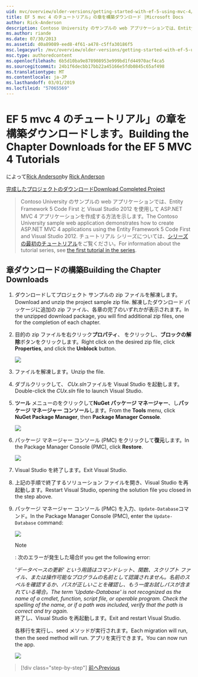 ```yaml
---
uid: mvc/overview/older-versions/getting-started-with-ef-5-using-mvc-4/building-the-ef5-mvc4-chapter-downloads
title: EF 5 mvc 4 のチュートリアル」の章を構築ダウンロード |Microsoft Docs
author: Rick-Anderson
description: Contoso University のサンプルの web アプリケーションでは、Entity Framework 5 Code First と Visual Studio を使用して ASP.NET MVC 4 アプリケーションを作成する方法について説明しています.
ms.author: riande
ms.date: 07/30/2013
ms.assetid: d0a89089-eed8-4f61-a478-c5ffa30186f5
msc.legacyurl: /mvc/overview/older-versions/getting-started-with-ef-5-using-mvc-4/building-the-ef5-mvc4-chapter-downloads
msc.type: authoredcontent
ms.openlocfilehash: 6b5d10ba9e878908953e999bd1fd44970acf4ca5
ms.sourcegitcommit: 24b1f6decbb17bb22a45166e5fdb0845c65af498
ms.translationtype: MT
ms.contentlocale: ja-JP
ms.lasthandoff: 03/01/2019
ms.locfileid: "57065569"
---
```

<a name="building-the-chapter-downloads-for-the-ef-5-mvc-4-tutorials"></a><span data-ttu-id="02dee-103">EF 5 mvc 4 のチュートリアル」の章を構築ダウンロードします。</span><span class="sxs-lookup"><span data-stu-id="02dee-103">Building the Chapter Downloads for the EF 5 MVC 4 Tutorials</span></span>
====================
<span data-ttu-id="02dee-104">によって[Rick Anderson]((https://twitter.com/RickAndMSFT))</span><span class="sxs-lookup"><span data-stu-id="02dee-104">by [Rick Anderson]((https://twitter.com/RickAndMSFT))</span></span>

[<span data-ttu-id="02dee-105">完成したプロジェクトのダウンロード</span><span class="sxs-lookup"><span data-stu-id="02dee-105">Download Completed Project</span></span>](http://code.msdn.microsoft.com/Getting-Started-with-dd0e2ed8)

> <span data-ttu-id="02dee-106">Contoso University のサンプルの web アプリケーションでは、Entity Framework 5 Code First と Visual Studio 2012 を使用して ASP.NET MVC 4 アプリケーションを作成する方法を示します。</span><span class="sxs-lookup"><span data-stu-id="02dee-106">The Contoso University sample web application demonstrates how to create ASP.NET MVC 4 applications using the Entity Framework 5 Code First and Visual Studio 2012.</span></span> <span data-ttu-id="02dee-107">チュートリアル シリーズについては、[シリーズの最初のチュートリアル](creating-an-entity-framework-data-model-for-an-asp-net-mvc-application.md)をご覧ください。</span><span class="sxs-lookup"><span data-stu-id="02dee-107">For information about the tutorial series, see [the first tutorial in the series](creating-an-entity-framework-data-model-for-an-asp-net-mvc-application.md).</span></span>


## <a name="building-the-chapter-downloads"></a><span data-ttu-id="02dee-108">章ダウンロードの構築</span><span class="sxs-lookup"><span data-stu-id="02dee-108">Building the Chapter Downloads</span></span>

1. <span data-ttu-id="02dee-109">ダウンロードしてプロジェクト サンプルの zip ファイルを解凍します。</span><span class="sxs-lookup"><span data-stu-id="02dee-109">Download and unzip the  project sample zip file.</span></span> <span data-ttu-id="02dee-110">解凍したダウンロード パッケージに追加の zip ファイル、各章の完了のいずれかが表示されます。</span><span class="sxs-lookup"><span data-stu-id="02dee-110">In the unzipped download package, you will find additional zip files, one for the completion of each chapter.</span></span>
2. <span data-ttu-id="02dee-111">目的の zip ファイルを右クリック**プロパティ**、 をクリックし、**ブロックの解除**ボタンをクリックします。</span><span class="sxs-lookup"><span data-stu-id="02dee-111">Right click on the desired zip file, click **Properties**, and click the **Unblock** button.</span></span>  
  
    ![](building-the-ef5-mvc4-chapter-downloads/_static/image1.png)
3. <span data-ttu-id="02dee-112">ファイルを解凍します。</span><span class="sxs-lookup"><span data-stu-id="02dee-112">Unzip the file.</span></span>
4. <span data-ttu-id="02dee-113">ダブルクリックして、 *CUx.sln*ファイルを Visual Studio を起動します。</span><span class="sxs-lookup"><span data-stu-id="02dee-113">Double-click the *CUx.sln* file to launch Visual Studio.</span></span>
5. <span data-ttu-id="02dee-114">**ツール** メニューのをクリックして**NuGet パッケージ マネージャー**、し**パッケージ マネージャー コンソール**します。</span><span class="sxs-lookup"><span data-stu-id="02dee-114">From the **Tools** menu, click **NuGet Package Manager**, then **Package Manager Console**.</span></span>  
  
    ![](building-the-ef5-mvc4-chapter-downloads/_static/image2.png)
6. <span data-ttu-id="02dee-115">パッケージ マネージャー コンソール (PMC) をクリックして**復元**します。</span><span class="sxs-lookup"><span data-stu-id="02dee-115">In the Package Manager Console (PMC), click **Restore**.</span></span>  
  
    ![](building-the-ef5-mvc4-chapter-downloads/_static/image3.png)
7. <span data-ttu-id="02dee-116">Visual Studio を終了します。</span><span class="sxs-lookup"><span data-stu-id="02dee-116">Exit Visual Studio.</span></span>
8. <span data-ttu-id="02dee-117">上記の手順で終了するソリューション ファイルを開き、Visual Studio を再起動します。</span><span class="sxs-lookup"><span data-stu-id="02dee-117">Restart Visual Studio, opening the solution file you closed in the step above.</span></span>
9. <span data-ttu-id="02dee-118">パッケージ マネージャー コンソール (PMC) を入力、`Update-Database`コマンド。</span><span class="sxs-lookup"><span data-stu-id="02dee-118">In the Package Manager Console (PMC), enter the `Update-Database` command:</span></span>  
  
    ![](building-the-ef5-mvc4-chapter-downloads/_static/image4.png)  

    > [!NOTE]
    > <span data-ttu-id="02dee-119">: 次のエラーが発生した場合</span><span class="sxs-lookup"><span data-stu-id="02dee-119">If you get the following error:</span></span>  
    >   
    >  <span data-ttu-id="02dee-120">*'データベースの更新' という用語はコマンドレット、関数、スクリプト ファイル、または操作可能なプログラムの名前として認識されません。名前のスペルを確認するか、パスが正しいことを確認し、もう一度お試しパスが含まれている場合。*</span><span class="sxs-lookup"><span data-stu-id="02dee-120">*The term 'Update-Database' is not recognized as the name of a cmdlet, function, script file, or operable program. Check the spelling of the name, or if a path was included, verify that the path is correct and try again.*</span></span>  
    > <span data-ttu-id="02dee-121">終了し、Visual Studio を再起動します。</span><span class="sxs-lookup"><span data-stu-id="02dee-121">Exit and restart Visual Studio.</span></span>

    <span data-ttu-id="02dee-122">各移行を実行し、seed メソッドが実行されます。</span><span class="sxs-lookup"><span data-stu-id="02dee-122">Each migration will run, then the seed method will run.</span></span> <span data-ttu-id="02dee-123">アプリを実行できます。</span><span class="sxs-lookup"><span data-stu-id="02dee-123">You can now run the app.</span></span>

    ![](building-the-ef5-mvc4-chapter-downloads/_static/image5.png)

> [!div class="step-by-step"]
> [<span data-ttu-id="02dee-124">前へ</span><span class="sxs-lookup"><span data-stu-id="02dee-124">Previous</span></span>](advanced-entity-framework-scenarios-for-an-mvc-web-application.md)
